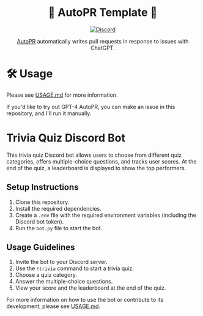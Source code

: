 <div align="center">

# 🚀 AutoPR Template 🚀

[![Discord](https://badgen.net/badge/icon/discord?icon=discord&label&color=purple)](https://discord.gg/ykk7Znt3K6)

[AutoPR](https://github.com/irgolic/AutoPR) automatically writes pull requests in response to issues with ChatGPT.  

</div>

# 🛠 Usage

Please see [USAGE.md](https://github.com/irgolic/AutoPR/blob/main/USAGE.md) for more information.

If you'd like to try out GPT-4 AutoPR, you can make an issue in this repository, and I'll run it manually.
# Trivia Quiz Discord Bot

This trivia quiz Discord bot allows users to choose from different quiz categories, offers multiple-choice questions, and tracks user scores. At the end of the quiz, a leaderboard is displayed to show the top performers.

## Setup Instructions

1. Clone this repository.
2. Install the required dependencies.
3. Create a `.env` file with the required environment variables (including the Discord bot token).
4. Run the `bot.py` file to start the bot.

## Usage Guidelines

1. Invite the bot to your Discord server.
2. Use the `!trivia` command to start a trivia quiz.
3. Choose a quiz category.
4. Answer the multiple-choice questions.
5. View your score and the leaderboard at the end of the quiz.

For more information on how to use the bot or contribute to its development, please see [USAGE.md](https://github.com/irgolic/AutoPR/blob/main/USAGE.md).